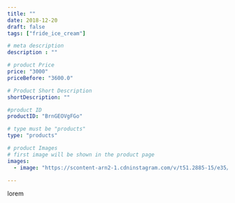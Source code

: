 ```yaml
---
title: ""
date: 2018-12-20
draft: false
tags: ["fride_ice_cream"]

# meta description
description : ""

# product Price
price: "3000"
priceBefore: "3600.0"

# Product Short Description
shortDescription: ""

#product ID
productID: "BrnGEOVgFGo"

# type must be "products"
type: "products"

# product Images
# first image will be shown in the product page
images:
  - image: "https://scontent-arn2-1.cdninstagram.com/v/t51.2885-15/e35/47183745_207710296827834_497587023164677595_n.jpg?se=7&tp=1&_nc_ht=scontent-arn2-1.cdninstagram.com&_nc_cat=106&_nc_ohc=R49bjWxH0RUAX_E57gQ&ccb=7-4&oh=3e57d0a578638cc113de6805706eb603&oe=60841156&ig_cache_key=MTkzODU0NDg0MzE1NjM3ODAyNA%3D%3D.2-ccb7-4"

---
```

lorem
